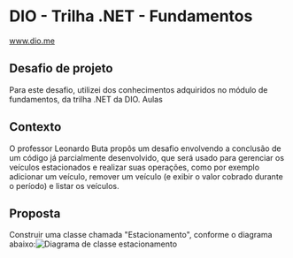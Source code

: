 # DIO - Trilha .NET - Fundamentos
www.dio.me

## Desafio de projeto
Para este desafio, utilizei dos conhecimentos adquiridos no módulo de fundamentos, da trilha .NET da DIO. Aulas 

## Contexto
O professor Leonardo Buta propôs um desafio envolvendo a conclusão de um código já parcialmente desenvolvido, que será usado para gerenciar os veículos estacionados e realizar suas operações, como por exemplo adicionar um veículo, remover um veículo (e exibir o valor cobrado durante o período) e listar os veículos.

## Proposta
Construir uma classe chamada "Estacionamento", conforme o diagrama abaixo:![Diagrama de classe estacionamento](diagrama_classe_estacionamento.png)
